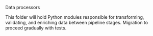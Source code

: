 Data processors

This folder will hold Python modules responsible for transforming, validating, and enriching data between pipeline stages. Migration to proceed gradually with tests.

